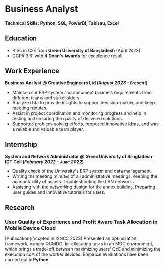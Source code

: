# Business Analyst
#### Technical Skills: Python, SQL, PowerBI, Tableau, Excel

## Education		        		
- B.Sc in CSE from **Green University of Bangladesh** (April 2023)
- CGPA 3.61 with 4 **Dean's Awards** for excellence result
## Work Experience
**Business Analyst @ Creative Engineers Ltd (_August 2023 - Present_)**
- Maintain our ERP system and document business requirements from different teams and stakeholders.
- Analyze data to provide insights to support decision-making and keep meeting minutes.
- Assist in project coordination and monitoring progress and help in testing and ensuring the quality of delivered solutions.
- Supported problem-solving efforts, proposed innovative ideas, and was a reliable and valuable team player.
## Internship
**System and Network Administrator @ Green University of Bangladesh ICT Cell (_February 2022 - June 2022_)**
- Quality check of the University's ERP system and data management.
- Writing the meeting minutes of all administrative meetings. Keeping the accountability of assets. Troubleshooting the LAN networks.
- Assisting with the networking design for the annex building. Preparing user guides and innovative tutorials for users.

## Research
### User Quality of Experience and Profit Aware Task Allocation in Mobile Device Cloud
[Publication](Accpted in ISNCC 2023)
Presented an optimization framework, namely QCMDC, for allocating tasks in an MDC environment, which brings a trade-off between maximizing users’ QoE and minimizing the execution cost of the worker devices. Empirical evaluations have been carried out in **Python**
